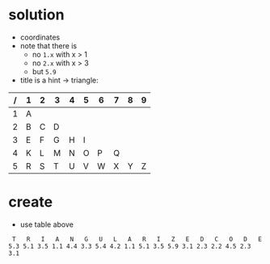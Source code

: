 # solution
- coordinates
- note that there is
  - no `1.x` with x > 1
  - no `2.x` with x > 3
  - but `5.9`
- title is a hint -> triangle: 

| / | 1 | 2 | 3 | 4 | 5 | 6 | 7 | 8 | 9 |
|---|---|---|---|---|---|---|---|---|---|
| 1 | A |   |   |   |   |   |   |   |   |
| 2 | B | C | D |   |   |   |   |   |   |
| 3 | E | F | G | H | I |   |   |   |   |
| 4 | K | L | M | N | O | P | Q |   |   |
| 5 | R | S | T | U | V | W | X | Y | Z |

# create
- use table above  
```
 T   R   I   A   N   G   U   L   A   R   I   Z   E   D   C   O   D   E   
5.3 5.1 3.5 1.1 4.4 3.3 5.4 4.2 1.1 5.1 3.5 5.9 3.1 2.3 2.2 4.5 2.3 3.1
```